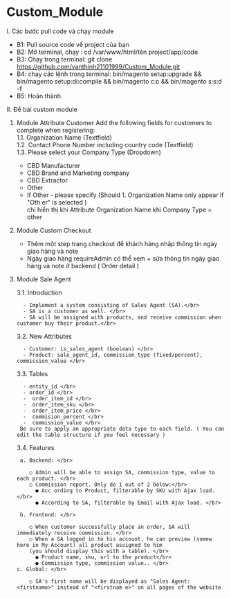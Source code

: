 # Custom_Module
I. Các bước pull code và chạy module

  - B1: Pull source code về project của bạn
  - B2: Mở terminal, chạy : cd /var/www/html/tên project/app/code 
  - B3: Chạy trong terminal: git clone https://github.com/vanthinh21101999/Custom_Module.git
  - B4: chạy các lệnh trong terminal: bin/magento setup:upgrade && bin/magento setup:di:compile && bin/magento c:c && bin/magento s:s:d -f
  - B5: Hoàn thành.

II. Đề bài custom module
1. Module Attribute Customer
  Add the following fields for customers to complete when registering:</br>
  1.1. Organization Name (Textfield) </br>
  1.2. Contact Phone Number including country code (Textfield) </br>
  1.3. Please select your Company Type (Dropdown) </br>
   - CBD Manufacturer </br>
   - CBD Brand and Marketing company </br>
   - CBD Extractor </br>
   - Other </br>
   - If Other - please specify (Should 1. Organization Name only appear if "Oth er" is selected )</br>
  chỉ hiển thị khi Attribute Organization Name khi Company Type = other
  

2. Module Custom Checkout
   - Thêm một step trang checkout để khách hàng nhập thông tin ngày giao hàng và note</br>
   - Ngày giao hàng requireAdmin có thể xem + sửa thông tin ngày giao hàng và note ở backend ( Order detail )</br>

3. Module Sale Agent</br> 
  
    3.1. Introduction</br>
  
         - Implement a system consisting of Sales Agent (SA).</br> 
         - SA is a customer as well. </br>
         - SA will be assigned with products, and receive commission when customer buy their product.</br> 

    3.2. New Attributes </br>
   
         - Customer: is_sales_agent (boolean) </br>
         - Product: sale_agent_id, commission_type (fixed/percent), commission_value </br>

    3.3. Tables </br>

         - entity_id </br>
         - order_id </br>
         -  order_item_id </br>
         -  order_item_sku </br>
         -  order_item_price </br>
         -  commision_percent </br>
         -  commission_value </br>
        Be sure to apply an appropriate data type to each field. ( You can edit the table structure if you feel necessary )

    3.4. Features </br>
   
        a. Backend: </br>
        
           ○ Admin will be able to assign SA, commission type, value to each product. </br>
           ○ Commission report. Only do 1 out of 2 below:</br>
             ● Acc ording to Product, filterable by SKU with Ajax load. </br>
             ● According to SA, filterable by Email with Ajax load. </br>
             
        b. Frontend: </br>
        
           ○ When customer successfully place an order, SA will immediately receive commission. </br>
           ○ When a SA logged in to his account, he can preview (somew here in My Account) all product assigned to him 
           (you should display this with a table). </br>
             ● Product name, sku, url to the product</br>
             ● Commission type, commission value.. </br>
       c. Global: </br>
       
           ○ SA's first name will be displayed as "Sales Agent: <firstname>" instead of "<firstnam e>" on all pages of the website
